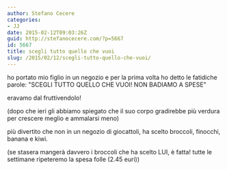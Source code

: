 ```yaml
---
author: Stefano Cecere
categories:
- JJ
date: 2015-02-12T09:03:26Z
guid: http://stefanocecere.com/?p=5667
id: 5667
title: scegli tutto quello che vuoi
slug: /2015/02/12/scegli-tutto-quello-che-vuoi/
---
```


ho portato mio figlio in un negozio e per la prima volta ho detto le fatidiche parole: "SCEGLI TUTTO QUELLO CHE VUOI! NON BADIAMO A SPESE"

eravamo dal fruttivendolo!
  
(dopo che ieri gli abbiamo spiegato che il suo corpo gradirebbe più verdura per crescere meglio e ammalarsi meno)

<div class="text_exposed_show">
  <p>
    più divertito che non in un negozio di giocattoli, ha scelto broccoli, finocchi, banana e kiwi.
  </p>
  
  <p>
    (se stasera mangerà davvero i broccoli che ha scelto LUI, è fatta! tutte le settimane ripeteremo la spesa folle (2.45 euri))
  </p>
</div>